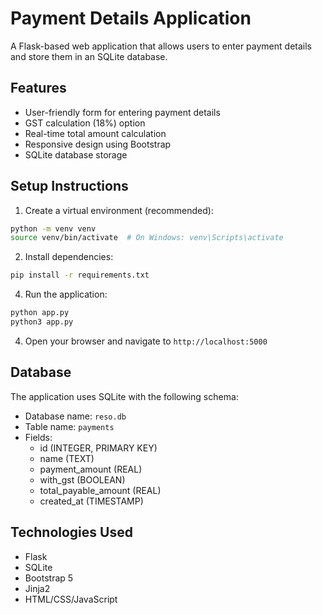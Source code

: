 # Payment Details Application

A Flask-based web application that allows users to enter payment details and store them in an SQLite database.

## Features

- User-friendly form for entering payment details
- GST calculation (18%) option
- Real-time total amount calculation
- Responsive design using Bootstrap
- SQLite database storage

## Setup Instructions

1. Create a virtual environment (recommended):
```bash
python -m venv venv
source venv/bin/activate  # On Windows: venv\Scripts\activate
```

2. Install dependencies:
```bash
pip install -r requirements.txt
```

4. Run the application:
```bash
python app.py
python3 app.py
```

4. Open your browser and navigate to `http://localhost:5000`

## Database

The application uses SQLite with the following schema:
- Database name: `reso.db`
- Table name: `payments`
- Fields:
  - id (INTEGER, PRIMARY KEY)
  - name (TEXT)
  - payment_amount (REAL)
  - with_gst (BOOLEAN)
  - total_payable_amount (REAL)
  - created_at (TIMESTAMP)

## Technologies Used

- Flask
- SQLite
- Bootstrap 5
- Jinja2
- HTML/CSS/JavaScript
